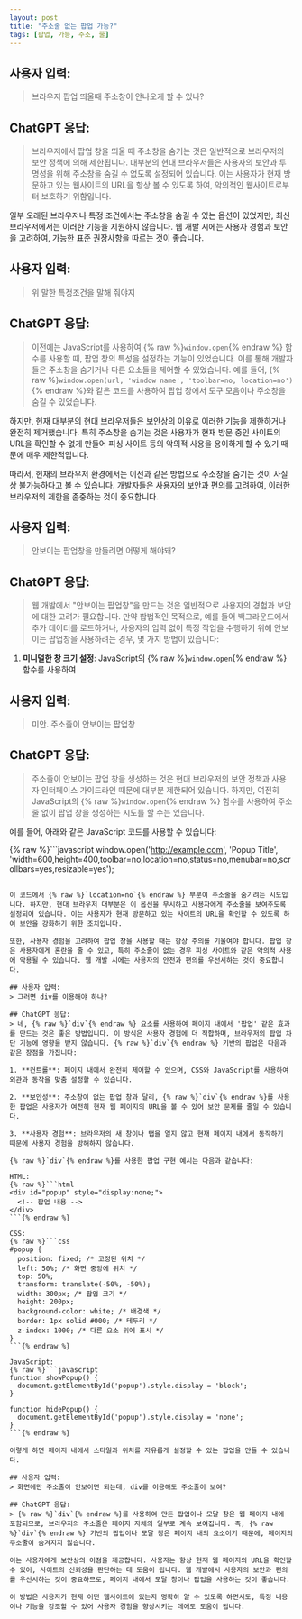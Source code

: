 ```yaml
---
layout: post
title: "주소줄 없는 팝업 가능?"
tags: [팝업, 가능, 주소, 줄]
---
```


## 사용자 입력:
> 브라우저 팝업 띄울때 주소창이 안나오게 할 수 있나?

## ChatGPT 응답:
> 브라우저에서 팝업 창을 띄울 때 주소창을 숨기는 것은 일반적으로 브라우저의 보안 정책에 의해 제한됩니다. 대부분의 현대 브라우저들은 사용자의 보안과 투명성을 위해 주소창을 숨길 수 없도록 설정되어 있습니다. 이는 사용자가 현재 방문하고 있는 웹사이트의 URL을 항상 볼 수 있도록 하여, 악의적인 웹사이트로부터 보호하기 위함입니다.

일부 오래된 브라우저나 특정 조건에서는 주소창을 숨길 수 있는 옵션이 있었지만, 최신 브라우저에서는 이러한 기능을 지원하지 않습니다. 웹 개발 시에는 사용자 경험과 보안을 고려하여, 가능한 표준 권장사항을 따르는 것이 좋습니다.

## 사용자 입력:
> 위 말한 특정조건을 말해 줘야지

## ChatGPT 응답:
> 이전에는 JavaScript를 사용하여 {% raw %}`window.open`{% endraw %} 함수를 사용할 때, 팝업 창의 특성을 설정하는 기능이 있었습니다. 이를 통해 개발자들은 주소창을 숨기거나 다른 요소들을 제어할 수 있었습니다. 예를 들어, {% raw %}`window.open(url, 'window name', 'toolbar=no, location=no')`{% endraw %}와 같은 코드를 사용하여 팝업 창에서 도구 모음이나 주소창을 숨길 수 있었습니다.

하지만, 현재 대부분의 현대 브라우저들은 보안상의 이유로 이러한 기능을 제한하거나 완전히 제거했습니다. 특히 주소창을 숨기는 것은 사용자가 현재 방문 중인 사이트의 URL을 확인할 수 없게 만들어 피싱 사이트 등의 악의적 사용을 용이하게 할 수 있기 때문에 매우 제한적입니다.

따라서, 현재의 브라우저 환경에서는 이전과 같은 방법으로 주소창을 숨기는 것이 사실상 불가능하다고 볼 수 있습니다. 개발자들은 사용자의 보안과 편의를 고려하여, 이러한 브라우저의 제한을 존중하는 것이 중요합니다.

## 사용자 입력:
> 안보이는 팝업창을 만들려면 어떻게 해야돼?

## ChatGPT 응답:
> 웹 개발에서 "안보이는 팝업창"을 만드는 것은 일반적으로 사용자의 경험과 보안에 대한 고려가 필요합니다. 만약 합법적인 목적으로, 예를 들어 백그라운드에서 추가 데이터를 로드하거나, 사용자의 입력 없이 특정 작업을 수행하기 위해 안보이는 팝업창을 사용하려는 경우, 몇 가지 방법이 있습니다:

1. **미니멀한 창 크기 설정**: JavaScript의 {% raw %}`window.open`{% endraw %} 함수를 사용하여

## 사용자 입력:
> 미안. 주소줄이 안보이는 팝업창

## ChatGPT 응답:
> 주소줄이 안보이는 팝업 창을 생성하는 것은 현대 브라우저의 보안 정책과 사용자 인터페이스 가이드라인 때문에 대부분 제한되어 있습니다. 하지만, 여전히 JavaScript의 {% raw %}`window.open`{% endraw %} 함수를 사용하여 주소줄 없이 팝업 창을 생성하는 시도를 할 수는 있습니다.

예를 들어, 아래와 같은 JavaScript 코드를 사용할 수 있습니다:

{% raw %}```javascript
window.open('http://example.com', 'Popup Title', 'width=600,height=400,toolbar=no,location=no,status=no,menubar=no,scrollbars=yes,resizable=yes');
```{% endraw %}

이 코드에서 {% raw %}`location=no`{% endraw %} 부분이 주소줄을 숨기려는 시도입니다. 하지만, 현대 브라우저 대부분은 이 옵션을 무시하고 사용자에게 주소줄을 보여주도록 설정되어 있습니다. 이는 사용자가 현재 방문하고 있는 사이트의 URL을 확인할 수 있도록 하여 보안을 강화하기 위한 조치입니다.

또한, 사용자 경험을 고려하여 팝업 창을 사용할 때는 항상 주의를 기울여야 합니다. 팝업 창은 사용자에게 혼란을 줄 수 있고, 특히 주소줄이 없는 경우 피싱 사이트와 같은 악의적 사용에 악용될 수 있습니다. 웹 개발 시에는 사용자의 안전과 편의를 우선시하는 것이 중요합니다.

## 사용자 입력:
> 그러면 div를 이용해야 하나?

## ChatGPT 응답:
> 네, {% raw %}`div`{% endraw %} 요소를 사용하여 페이지 내에서 '팝업' 같은 효과를 만드는 것은 좋은 방법입니다. 이 방식은 사용자 경험에 더 적합하며, 브라우저의 팝업 차단 기능에 영향을 받지 않습니다. {% raw %}`div`{% endraw %} 기반의 팝업은 다음과 같은 장점을 가집니다:

1. **컨트롤**: 페이지 내에서 완전히 제어할 수 있으며, CSS와 JavaScript를 사용하여 외관과 동작을 맞춤 설정할 수 있습니다.

2. **보안성**: 주소창이 없는 팝업 창과 달리, {% raw %}`div`{% endraw %}를 사용한 팝업은 사용자가 여전히 현재 웹 페이지의 URL을 볼 수 있어 보안 문제를 줄일 수 있습니다.

3. **사용자 경험**: 브라우저의 새 창이나 탭을 열지 않고 현재 페이지 내에서 동작하기 때문에 사용자 경험을 방해하지 않습니다.

{% raw %}`div`{% endraw %}를 사용한 팝업 구현 예시는 다음과 같습니다:

HTML:
{% raw %}```html
<div id="popup" style="display:none;">
  <!-- 팝업 내용 -->
</div>
```{% endraw %}

CSS:
{% raw %}```css
#popup {
  position: fixed; /* 고정된 위치 */
  left: 50%; /* 화면 중앙에 위치 */
  top: 50%;
  transform: translate(-50%, -50%);
  width: 300px; /* 팝업 크기 */
  height: 200px;
  background-color: white; /* 배경색 */
  border: 1px solid #000; /* 테두리 */
  z-index: 1000; /* 다른 요소 위에 표시 */
}
```{% endraw %}

JavaScript:
{% raw %}```javascript
function showPopup() {
  document.getElementById('popup').style.display = 'block';
}

function hidePopup() {
  document.getElementById('popup').style.display = 'none';
}
```{% endraw %}

이렇게 하면 페이지 내에서 스타일과 위치를 자유롭게 설정할 수 있는 팝업을 만들 수 있습니다.

## 사용자 입력:
> 화면에만 주소줄이 안보이면 되는데, div를 이용해도 주소줄이 보여?

## ChatGPT 응답:
> {% raw %}`div`{% endraw %}를 사용하여 만든 팝업이나 모달 창은 웹 페이지 내에 포함되므로, 브라우저의 주소줄은 페이지 자체의 일부로 계속 보여집니다. 즉, {% raw %}`div`{% endraw %} 기반의 팝업이나 모달 창은 페이지 내의 요소이기 때문에, 페이지의 주소줄이 숨겨지지 않습니다.

이는 사용자에게 보안상의 이점을 제공합니다. 사용자는 항상 현재 웹 페이지의 URL을 확인할 수 있어, 사이트의 신뢰성을 판단하는 데 도움이 됩니다. 웹 개발에서 사용자의 보안과 편의를 우선시하는 것이 중요하므로, 페이지 내에서 모달 창이나 팝업을 사용하는 것이 좋습니다. 

이 방법은 사용자가 현재 어떤 웹사이트에 있는지 명확히 알 수 있도록 하면서도, 특정 내용이나 기능을 강조할 수 있어 사용자 경험을 향상시키는 데에도 도움이 됩니다.

